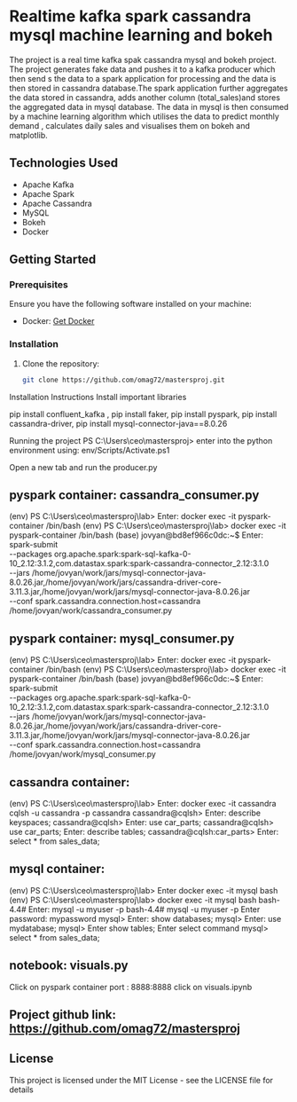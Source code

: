 # Realtime kafka spark cassandra mysql machine learning and bokeh 
The project is a real time kafka spak cassandra mysql and bokeh project.
The project generates fake data and pushes it to a kafka producer which then send s the data to a spark application for processing 
and the data is then stored in cassandra database.The spark application further aggregates the data stored in cassandra, 
adds another column (total_sales)and stores the aggregated data in mysql  database.
The data in mysql is then consumed by a machine learning algorithm which utilises the data to predict monthly demand ,
calculates daily sales and visualises them on bokeh and matplotlib. 

## Technologies Used

- Apache Kafka
- Apache Spark
- Apache Cassandra
- MySQL
- Bokeh
- Docker

## Getting Started

### Prerequisites

Ensure you have the following software installed on your machine:

- Docker: [Get Docker](https://docs.docker.com/get-docker/)

### Installation

1. Clone the repository:

   ```bash
   git clone https://github.com/omag72/mastersproj.git

Installation Instructions 
Install important libraries 

pip install confluent_kafka , 
pip install faker, 
pip install pyspark,
pip install cassandra-driver,
pip install mysql-connector-java==8.0.26

Running the project
PS C:\Users\ceo\mastersproj> 
enter into the python environment using:  env/Scripts/Activate.ps1
 
Open a new tab and run the producer.py
 

## pyspark container:  cassandra_consumer.py
(env) PS C:\Users\ceo\mastersproj\lab>
Enter:  docker exec -it pyspark-container /bin/bash
(env) PS C:\Users\ceo\mastersproj\lab> docker exec -it pyspark-container /bin/bash
(base) jovyan@bd8ef966c0dc:~$ 
Enter:  spark-submit \
--packages org.apache.spark:spark-sql-kafka-0-10_2.12:3.1.2,com.datastax.spark:spark-cassandra-connector_2.12:3.1.0 \
--jars /home/jovyan/work/jars/mysql-connector-java-8.0.26.jar,/home/jovyan/work/jars/cassandra-driver-core-3.11.3.jar,/home/jovyan/work/jars/mysql-connector-java-8.0.26.jar \
--conf spark.cassandra.connection.host=cassandra \
/home/jovyan/work/cassandra_consumer.py
 

## pyspark container: mysql_consumer.py
(env) PS C:\Users\ceo\mastersproj\lab>
Enter: docker exec -it pyspark-container /bin/bash
(env) PS C:\Users\ceo\mastersproj\lab> docker exec -it pyspark-container /bin/bash
(base) jovyan@bd8ef966c0dc:~$ 
Enter: spark-submit \
--packages org.apache.spark:spark-sql-kafka-0-10_2.12:3.1.2,com.datastax.spark:spark-cassandra-connector_2.12:3.1.0 \
--jars /home/jovyan/work/jars/mysql-connector-java-8.0.26.jar,/home/jovyan/work/jars/cassandra-driver-core-3.11.3.jar,/home/jovyan/work/jars/mysql-connector-java-8.0.26.jar \
--conf spark.cassandra.connection.host=cassandra \
/home/jovyan/work/mysql_consumer.py
 
## cassandra container:
(env) PS C:\Users\ceo\mastersproj\lab> 
Enter: docker exec -it cassandra cqlsh -u cassandra -p cassandra
cassandra@cqlsh> 
Enter: describe keyspaces;
cassandra@cqlsh> 
Enter: use car_parts;
cassandra@cqlsh> use car_parts;
Enter: describe tables;
cassandra@cqlsh:car_parts> 
Enter: select * from sales_data;
  
## mysql container:
(env) PS C:\Users\ceo\mastersproj\lab>
Enter  docker exec -it mysql bash
(env) PS C:\Users\ceo\mastersproj\lab> docker exec -it mysql bash
bash-4.4# 
Enter: mysql -u myuser -p
bash-4.4# mysql -u myuser -p
Enter password: mypassword
mysql> 
Enter: show databases;
mysql> Enter: use mydatabase;
mysql> Enter show tables;
Enter select command 
mysql> select * from sales_data;
 
 
## notebook: visuals.py 
Click on pyspark container port : 8888:8888
click on visuals.ipynb
 

## Project github link: https://github.com/omag72/mastersproj

## License
This project is licensed under the MIT License - see the LICENSE file for details



























